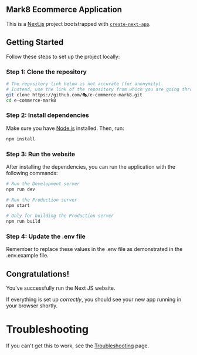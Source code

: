 ## Mark8 Ecommerce Application

This is a [Next.js](https://nextjs.org/) project bootstrapped with [`create-next-app`](https://github.com/vercel/next.js/tree/canary/packages/create-next-app).

## Getting Started

Follow these steps to set up the project locally:

### Step 1: Clone the repository

```sh
# The repository link below is not accurate (for anonymity).
# Instead, use the link of the repository from which you are going through this documentation
git clone https://github.com/🎭/e-commerce-mark8.git
cd e-commerce-mark8
```

### Step 2: Install dependencies

Make sure you have [Node.js](https://nodejs.org/) installed. Then, run:

```sh
npm install
```

### Step 3: Run the website

After installing the dependencies, you can run the application with the following commands:

```bash
# Run the Development server
npm run dev

# Run the Production server
npm start

# Only for building the Production server
npm run build
```

### Step 4: Update the .env file

Remember to replace these values in the .env file as demonstrated in the .env.example file.

## Congratulations!

You've successfully run the Next JS website.

If everything is set up _correctly_, you should see your new app running in your browser shortly.

# Troubleshooting

If you can't get this to work, see the [Troubleshooting](https://nextjs.org/docs/pages/building-your-application/configuring/debugging) page.
